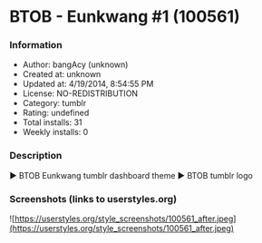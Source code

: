 # BTOB - Eunkwang #1 (100561)

### Information
- Author: bangAcy (unknown)
- Created at: unknown
- Updated at: 4/19/2014, 8:54:55 PM
- License: NO-REDISTRIBUTION
- Category: tumblr
- Rating: undefined
- Total installs: 31
- Weekly installs: 0


### Description
► BTOB Eunkwang tumblr dashboard theme 
► BTOB tumblr logo


### Screenshots (links to userstyles.org)
![https://userstyles.org/style_screenshots/100561_after.jpeg](https://userstyles.org/style_screenshots/100561_after.jpeg)


